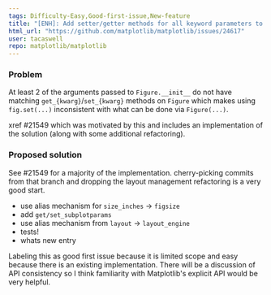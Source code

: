 ```yaml
---
tags: Difficulty-Easy,Good-first-issue,New-feature
title: "[ENH]: Add setter/getter methods for all keyword parameters to Figure.__init__"
html_url: "https://github.com/matplotlib/matplotlib/issues/24617"
user: tacaswell
repo: matplotlib/matplotlib
---
```


### Problem

At least 2 of the arguments passed to `Figure.__init__` do not have matching `get_{kwarg}`/`set_{kwarg}` methods on `Figure` which makes using `fig.set(...)` inconsistent with what can be done via `Figure(...)`.

xref #21549 which was motivated by this and includes an implementation of the solution (along with some additional refactoring).

### Proposed solution

See #21549 for a majority of the implementation.  cherry-picking commits from that branch and dropping the layout management refactoring is a very good start.

 - use alias mechanism for `size_inches` -> `figsize`
 - add `get/set_subplotparams`
 - use alias mechanism from `layout` -> `layout_engine`
 - tests!
 - whats new entry


Labeling this as good first issue because it is limited scope and easy because there is an existing implementation.  There will be a discussion of API consistency so I think familiarity with Matplotlib's explicit API would be very helpful.
